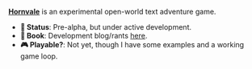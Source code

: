 [**Hornvale**](https://github.com/hornvale/hornvale) is an experimental open-world text adventure game.

- **💓 Status**: Pre-alpha, but under active development.
- **📘 Book**: Development blog/rants [here](https://hornvale.github.io/hornvale/).
- **🎮 Playable?**: Not yet, though I have some examples and a working game loop.
